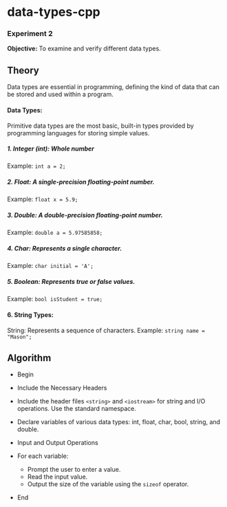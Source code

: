 # data-types-cpp
### Experiment 2
**Objective:**
To examine and verify different data types.

## Theory
Data types are essential in programming, defining the kind of data that can be stored and used within a program.

#### Data Types:
Primitive data types are the most basic, built-in types provided by programming languages for storing simple values.

##### 1. Integer (int): Whole number
Example: `int a = 2;`

##### 2. Float: A single-precision floating-point number.
Example: `float x = 5.9;`

##### 3. Double: A double-precision floating-point number.
Example: `double a = 5.97585858;`

##### 4. Char: Represents a single character.
Example: `char initial = 'A';`

##### 5. Boolean: Represents true or false values.
Example: `bool isStudent = true;`

#### 6. String Types:
String: Represents a sequence of characters.
Example: `string name = "Mason";`

## Algorithm

* Begin

* Include the Necessary Headers

* Include the header files `<string>` and `<iostream>` for string and I/O operations. Use the standard namespace.

* Declare variables of various data types: int, float, char, bool, string, and double.

* Input and Output Operations

* For each variable:
  - Prompt the user to enter a value.
  - Read the input value.
  - Output the size of the variable using the `sizeof` operator.

* End
